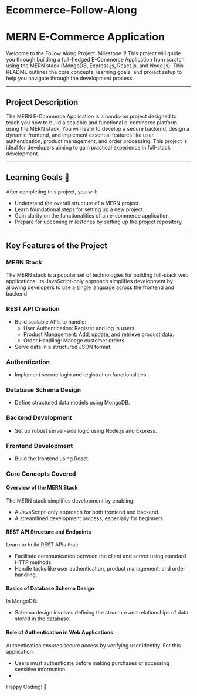 # Ecommerce-Follow-Along
# MERN E-Commerce Application

Welcome to the Follow Along Project: Milestone 1! This project will guide you through building a full-fledged E-Commerce Application from scratch using the MERN stack (MongoDB, Express.js, React.js, and Node.js). This README outlines the core concepts, learning goals, and project setup to help you navigate through the development process.

---

## Project Description
The MERN E-Commerce Application is a hands-on project designed to teach you how to build a scalable and functional e-commerce platform using the MERN stack. You will learn to develop a secure backend, design a dynamic frontend, and implement essential features like user authentication, product management, and order processing. This project is ideal for developers aiming to gain practical experience in full-stack development.

---

## Learning Goals 🎯
After completing this project, you will:

- Understand the overall structure of a MERN project.
- Learn foundational steps for setting up a new project.
- Gain clarity on the functionalities of an e-commerce application.
- Prepare for upcoming milestones by setting up the project repository.

---

## Key Features of the Project

### MERN Stack
The MERN stack is a popular set of technologies for building full-stack web applications. Its JavaScript-only approach simplifies development by allowing developers to use a single language across the frontend and backend.

### REST API Creation
- Build scalable APIs to handle:
  - User Authentication: Register and log in users.
  - Product Management: Add, update, and retrieve product data.
  - Order Handling: Manage customer orders.
- Serve data in a structured JSON format.

### Authentication
- Implement secure login and registration functionalities.

### Database Schema Design
- Define structured data models using MongoDB.

### Backend Development
- Set up robust server-side logic using Node.js and Express.

### Frontend Development
- Build the frontend using React.

### Core Concepts Covered

#### Overview of the MERN Stack
The MERN stack simplifies development by enabling:
- A JavaScript-only approach for both frontend and backend.
- A streamlined development process, especially for beginners.

#### REST API Structure and Endpoints
Learn to build REST APIs that:
- Facilitate communication between the client and server using standard HTTP methods.
- Handle tasks like user authentication, product management, and order handling.

#### Basics of Database Schema Design
In MongoDB:
- Schema design involves defining the structure and relationships of data stored in the database.

#### Role of Authentication in Web Applications
Authentication ensures secure access by verifying user identity. For this application:
- Users must authenticate before making purchases or accessing sensitive information.
- 
Happy Coding! 🎉
